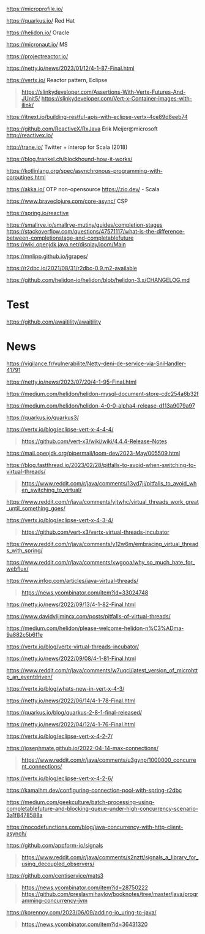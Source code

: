 https://microprofile.io/

https://quarkus.io/ Red Hat

https://helidon.io/ Oracle

https://micronaut.io/ MS

https://projectreactor.io/

https://netty.io/news/2023/01/12/4-1-87-Final.html

https://vertx.io/ Reactor pattern, Eclipse
> https://slinkydeveloper.com/Assertions-With-Vertx-Futures-And-JUnit5/
> https://slinkydeveloper.com/Vert-x-Container-images-with-jlink/

https://itnext.io/building-restful-apis-with-eclipse-vertx-4ce89d8eeb74

https://github.com/ReactiveX/RxJava Erik Meijer@microsoft 
http://reactivex.io/

http://trane.io/ Twitter + interop for Scala (2018)

https://blog.frankel.ch/blockhound-how-it-works/

https://kotlinlang.org/spec/asynchronous-programming-with-coroutines.html

https://akka.io/ OTP non-opensource
https://zio.dev/ - Scala

https://www.braveclojure.com/core-async/ CSP

https://spring.io/reactive

https://smallrye.io/smallrye-mutiny/guides/completion-stages
https://stackoverflow.com/questions/47571117/what-is-the-difference-between-completionstage-and-completablefuture
https://wiki.openjdk.java.net/display/loom/Main

https://mnlipp.github.io/jgrapes/

https://r2dbc.io/2021/08/31/r2dbc-0.9.m2-available

https://github.com/helidon-io/helidon/blob/helidon-3.x/CHANGELOG.md

# Test
https://github.com/awaitility/awaitility

# News
https://vigilance.fr/vulnerabilite/Netty-deni-de-service-via-SniHandler-41791

https://netty.io/news/2023/07/20/4-1-95-Final.html

https://medium.com/helidon/helidon-mysql-document-store-cdc254a6b32f

https://medium.com/helidon/helidon-4-0-0-alpha4-release-d113a9079a97

https://quarkus.io/quarkus3/

https://vertx.io/blog/eclipse-vert-x-4-4-4/
> https://github.com/vert-x3/wiki/wiki/4.4.4-Release-Notes

https://mail.openjdk.org/pipermail/loom-dev/2023-May/005509.html

https://blog.fastthread.io/2023/02/28/pitfalls-to-avoid-when-switching-to-virtual-threads/
> https://www.reddit.com/r/java/comments/13yd7jj/pitfalls_to_avoid_when_switching_to_virtual/

https://www.reddit.com/r/java/comments/yjtwhc/virtual_threads_work_great_until_something_goes/

https://vertx.io/blog/eclipse-vert-x-4-3-4/
> https://github.com/vert-x3/vertx-virtual-threads-incubator

https://www.reddit.com/r/java/comments/y12w6m/embracing_virtual_threads_with_spring/

https://www.reddit.com/r/java/comments/xwgooa/why_so_much_hate_for_webflux/

https://www.infoq.com/articles/java-virtual-threads/
> https://news.ycombinator.com/item?id=33024748

https://netty.io/news/2022/09/13/4-1-82-Final.html

https://www.davidvlijmincx.com/posts/pitfalls-of-virtual-threads/

https://medium.com/helidon/please-welcome-helidon-n%C3%ADma-9a882c5b6f1e

https://vertx.io/blog/vertx-virtual-threads-incubator/

https://netty.io/news/2022/09/08/4-1-81-Final.html

https://www.reddit.com/r/java/comments/w7uqcl/latest_version_of_microhttp_an_eventdriven/

https://vertx.io/blog/whats-new-in-vert-x-4-3/

https://netty.io/news/2022/06/14/4-1-78-Final.html

https://quarkus.io/blog/quarkus-2-8-1-final-released/

https://netty.io/news/2022/04/12/4-1-76-Final.html

https://vertx.io/blog/eclipse-vert-x-4-2-7/

https://josephmate.github.io/2022-04-14-max-connections/
> https://www.reddit.com/r/java/comments/u3gynp/1000000_concurrent_connections/

https://vertx.io/blog/eclipse-vert-x-4-2-6/

https://kamalhm.dev/configuring-connection-pool-with-spring-r2dbc

https://medium.com/geekculture/batch-processing-using-completablefuture-and-blocking-queue-under-high-concurrency-scenario-3a1f8478588a

https://nocodefunctions.com/blog/java-concurrency-with-http-client-asynch/

https://github.com/appform-io/signals
> https://www.reddit.com/r/java/comments/s2nztt/signals_a_library_for_using_decoupled_observers/

https://github.com/centiservice/mats3
> https://news.ycombinator.com/item?id=28750222
https://github.com/preslavmihaylov/booknotes/tree/master/java/programming-concurrency-jvm

https://korennoy.com/2023/06/09/adding-io_uring-to-java/
> https://news.ycombinator.com/item?id=36431320

